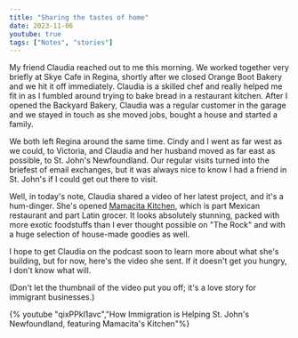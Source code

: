 ```yaml
---
title: "Sharing the tastes of home"
date: 2023-11-06
youtube: true
tags: ["Notes", "stories"]
---
```


My friend Claudia reached out to me this morning.  We worked together very briefly at Skye Cafe in Regina, shortly after we closed Orange Boot Bakery and we hit it off immediately. Claudia is a skilled chef and really helped me fit in as I fumbled around trying to bake bread in a restaurant kitchen.  After I opened the Backyard Bakery, Claudia was a regular customer in the garage and we stayed in touch as she moved jobs, bought a house and started a family.

We both left Regina around the same time.  Cindy and I went as far west as we could, to Victoria, and Claudia and her husband moved as far east as possible, to St. John's Newfoundland.  Our regular visits turned into the briefest of email exchanges, but it was always nice to know I had a friend in St. John's if I could get out there to visit.

Well, in today's note, Claudia shared a video of her latest project, and it's a hum-dinger.  She's opened [Mamacita Kitchen](https://mamacitakitchen.ca/), which is part Mexican restaurant and part Latin grocer.  It looks absolutely stunning, packed with more exotic foodstuffs than I ever thought possible on "The Rock" and with a huge selection of house-made goodies as well.

I hope to get Claudia on the podcast soon to learn more about what she's building, but for now, here's the video she sent.  If it doesn't get you hungry, I don't know what will. 

(Don't let the thumbnail of the video put you off; it's a love story for immigrant businesses.)

{% youtube "qixPPkl1avc","How Immigration is Helping St. John's Newfoundland, featuring Mamacita's Kitchen"%}